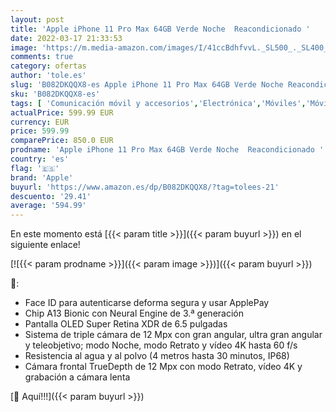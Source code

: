 ```yaml
---
layout: post
title: 'Apple iPhone 11 Pro Max 64GB Verde Noche  Reacondicionado '
date: 2022-03-17 21:33:53
image: 'https://m.media-amazon.com/images/I/41ccBdhfvvL._SL500_._SL400_.jpg'
comments: true
category: ofertas
author: 'tole.es'
slug: 'B082DKQQX8-es Apple iPhone 11 Pro Max 64GB Verde Noche Reacondicionado'
sku: 'B082DKQQX8-es'
tags: [ 'Comunicación móvil y accesorios','Electrónica','Móviles','Móviles y smartphones libres','apple','iphone', ]
actualPrice: 599.99 EUR
currency: EUR
price: 599.99
comparePrice: 850.0 EUR
prodname: 'Apple iPhone 11 Pro Max 64GB Verde Noche  Reacondicionado '
country: 'es'
flag: '🇪🇸'
brand: 'Apple'
buyurl: 'https://www.amazon.es/dp/B082DKQQX8/?tag=tolees-21'
descuento: '29.41'
average: '594.99'
---
```


En este momento está [{{< param title >}}]({{< param buyurl >}}) en el siguiente enlace!

[![{{< param prodname >}}]({{< param image >}})]({{< param buyurl >}})

🔎:

- Face ID para autenticarse deforma segura y usar ApplePay
- Chip A13 Bionic con Neural Engine de 3.ª generación
- Pantalla OLED Super Retina XDR de 6.5 pulgadas
- Sistema de triple cámara de 12 Mpx con gran angular, ultra gran angular y teleobjetivo; modo Noche, modo Retrato y vídeo 4K hasta 60 f/s
- Resistencia al agua y al polvo (4 metros hasta 30 minutos, IP68)
- Cámara frontal TrueDepth de 12 Mpx con modo Retrato, vídeo 4K y grabación a cámara lenta

[🛒 Aquí!!!]({{< param buyurl >}})
